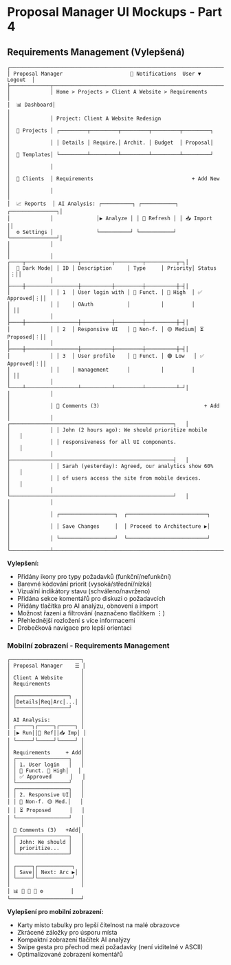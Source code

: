 # Proposal Manager UI Mockups - Part 4

## Requirements Management (Vylepšená)

```
┌─────────────────────────────────────────────────────────────────────────┐
│ Proposal Manager                      🔔 Notifications  User ▼  Logout  │
├─────────────┬───────────────────────────────────────────────────────────┤
│             │ Home > Projects > Client A Website > Requirements         │
│  📊 Dashboard│                                                           │
│             │ Project: Client A Website Redesign                        │
│  📁 Projects │ ┌─────────┬─────────┬─────────┬─────────┬─────────┐       │
│             │ │ Details │ Require.│ Archit. │ Budget  │ Proposal│       │
│  📑 Templates│ └─────────┴─────────┴─────────┴─────────┴─────────┘       │
│             │                                                           │
│  👥 Clients  │ Requirements                                + Add New     │
│             │                                                           │
│  📈 Reports  │ AI Analysis: ┌──────────┐ ┌───────────┐ ┌───────────────┐│
│             │              │▶️ Analyze │ │ 🔄 Refresh │ │ 📥 Import     ││
│  ⚙️ Settings │              └──────────┘ └───────────┘ └───────────────┘│
│             │                                                           │
│             │ ┌────┬─────────────────┬──────────┬─────────┬──────────┬─┐│
│  🌙 Dark Mode│ │ ID │ Description     │ Type     │ Priority│ Status   │⋮││
│             │ ├────┼─────────────────┼──────────┼─────────┼──────────┼─┤│
│             │ │ 1  │ User login with │ 🔧 Funct. │ 🔴 High  │ ✅ Approved│⋮││
│             │ │    │ OAuth           │          │         │          │ ││
│             │ ├────┼─────────────────┼──────────┼─────────┼──────────┼─┤│
│             │ │ 2  │ Responsive UI   │ 🔩 Non-f. │ 🟡 Medium│ ⏳ Proposed│⋮││
│             │ ├────┼─────────────────┼──────────┼─────────┼──────────┼─┤│
│             │ │ 3  │ User profile    │ 🔧 Funct. │ 🟢 Low   │ ✅ Approved│⋮││
│             │ │    │ management      │          │         │          │ ││
│             │ └────┴─────────────────┴──────────┴─────────┴──────────┴─┘│
│             │                                                           │
│             │ 💬 Comments (3)                                  + Add    │
│             │ ┌─────────────────────────────────────────────────────┐   │
│             │ │ John (2 hours ago): We should prioritize mobile     │   │
│             │ │ responsiveness for all UI components.               │   │
│             │ ├─────────────────────────────────────────────────────┤   │
│             │ │ Sarah (yesterday): Agreed, our analytics show 60%   │   │
│             │ │ of users access the site from mobile devices.       │   │
│             │ └─────────────────────────────────────────────────────┘   │
│             │                                                           │
│             │ ┌──────────────────┐  ┌──────────────────────────┐        │
│             │ │ Save Changes     │  │ Proceed to Architecture ▶│        │
│             │ └──────────────────┘  └──────────────────────────┘        │
└─────────────┴───────────────────────────────────────────────────────────┘
```

**Vylepšení:**
- Přidány ikony pro typy požadavků (funkční/nefunkční)
- Barevné kódování priorit (vysoká/střední/nízká)
- Vizuální indikátory stavu (schváleno/navrženo)
- Přidána sekce komentářů pro diskuzi o požadavcích
- Přidány tlačítka pro AI analýzu, obnovení a import
- Možnost řazení a filtrování (naznačeno tlačítkem ⋮)
- Přehlednější rozložení s více informacemi
- Drobečková navigace pro lepší orientaci

### Mobilní zobrazení - Requirements Management

```
┌───────────────────────┐
│ Proposal Manager    ☰ │
│                       │
│ Client A Website      │
│ Requirements          │
│                       │
│ ┌─────────────────┐   │
│ │Details│Req│Arc│...│ │
│ └─────────────────┘   │
│                       │
│ AI Analysis:          │
│ ┌─────┐┌─────┐┌─────┐ │
│ │▶️ Run││🔄 Ref││📥 Imp│ │
│ └─────┘└─────┘└─────┘ │
│                       │
│ Requirements     + Add│
│ ┌─────────────────┐   │
│ │ 1. User login   │   │
│ │ 🔧 Funct. 🔴 High│   │
│ │ ✅ Approved      │   │
│ └─────────────────┘   │
│ ┌─────────────────┐   │
│ │ 2. Responsive UI│   │
│ │ 🔩 Non-f. 🟡 Med.│   │
│ │ ⏳ Proposed      │   │
│ └─────────────────┘   │
│                       │
│ 💬 Comments (3)   +Add│
│ ┌─────────────────┐   │
│ │ John: We should │   │
│ │ prioritize...   │   │
│ └─────────────────┘   │
│                       │
│ ┌─────┐┌───────────┐  │
│ │ Save││ Next: Arc ▶│ │
│ └─────┘└───────────┘  │
│                       │
│ 📊 📁 📑 👥 ⚙️         │
└───────────────────────┘
```

**Vylepšení pro mobilní zobrazení:**
- Karty místo tabulky pro lepší čitelnost na malé obrazovce
- Zkrácené záložky pro úsporu místa
- Kompaktní zobrazení tlačítek AI analýzy
- Swipe gesta pro přechod mezi požadavky (není viditelné v ASCII)
- Optimalizované zobrazení komentářů
